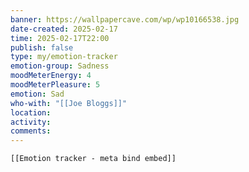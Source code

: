 ```yaml
---
banner: https://wallpapercave.com/wp/wp10166538.jpg
date-created: 2025-02-17
time: 2025-02-17T22:00
publish: false
type: my/emotion-tracker
emotion-group: Sadness
moodMeterEnergy: 4
moodMeterPleasure: 5
emotion: Sad
who-with: "[[Joe Bloggs]]"
location: 
activity: 
comments: 
---
```


```meta-bind-embed
[[Emotion tracker - meta bind embed]]
```